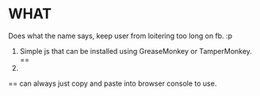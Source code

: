 WHAT
=================
Does what the name says, keep user from loitering too long on fb. :p

1. Simple js that can be installed using GreaseMonkey or TamperMonkey.
==
2. 
==
can always just copy and paste into browser console to use.
